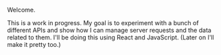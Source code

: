 Welcome. 

This is a work in progress. My goal is to experiment with a bunch of different APIs and show how I can manage server requests and the data related to them. I'll be doing this using React and JavaScript. (Later on I'll make it pretty too.)

